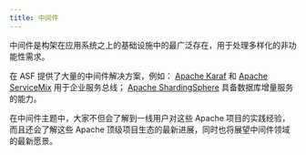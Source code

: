 ```yaml
---
title: 中间件
---
```


中间件是构架在应用系统之上的基础设施中的最广泛存在，用于处理多样化的非功能性需求。

在 ASF 提供了大量的中间件解决方案，例如：
[Apache Karaf](https://karaf.apache.org/) 和 [Apache ServiceMix](https://servicemix.apache.org/) 用于企业服务总线；
[Apache ShardingSphere](https://shardingsphere.apache.org/) 具备数据库增量服务的能力。

在中间件主题中，大家不但会了解到一线用户对这些 Apache 项目的实践经验，而且还会了解这些 Apache 顶级项目生态的最新进展，同时也将展望中间件领域的最新愿景。
